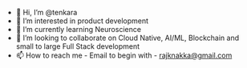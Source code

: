 - 👋 Hi, I’m @tenkara
- 👀 I’m interested in product development
- 🌱 I’m currently learning Neuroscience
- 💞️ I’m looking to collaborate on Cloud Native, AI/ML, Blockchain and small to large Full Stack development
- 📫 How to reach me - Email to begin with - rajknakka@gmail.com

<!---
tenkara/tenkara is a ✨ special ✨ repository because its `README.md` (this file) appears on your GitHub profile.
You can click the Preview link to take a look at your changes.
--->
